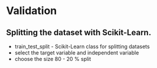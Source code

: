 <html>
  <head>
    <h1>Validation</h1>
  </head>
  <body>
    <h2>Splitting the dataset with Scikit-Learn.</h2>
    <ul>
      <li>train_test_split - Scikit-Learn class for splitting datasets</li>
      <li>select the target variable and independent variable </li>
      <li>choose the size 80 - 20 % split </li>
    </ul>
  </body>
</html>
